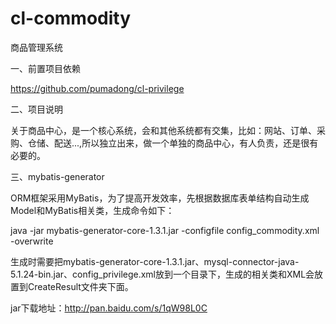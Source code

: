 cl-commodity
==================

商品管理系统


一、前置项目依赖

https://github.com/pumadong/cl-privilege

二、项目说明

关于商品中心，是一个核心系统，会和其他系统都有交集，比如：网站、订单、采购、仓储、配送...,所以独立出来，做一个单独的商品中心，有人负责，还是很有必要的。


三、mybatis-generator

ORM框架采用MyBatis，为了提高开发效率，先根据数据库表单结构自动生成Model和MyBatis相关类，生成命令如下：

java -jar mybatis-generator-core-1.3.1.jar -configfile config_commodity.xml -overwrite

生成时需要把mybatis-generator-core-1.3.1.jar、mysql-connector-java-5.1.24-bin.jar、config_privilege.xml放到一个目录下，生成的相关类和XML会放置到CreateResult文件夹下面。

jar下载地址：http://pan.baidu.com/s/1qW98L0C
